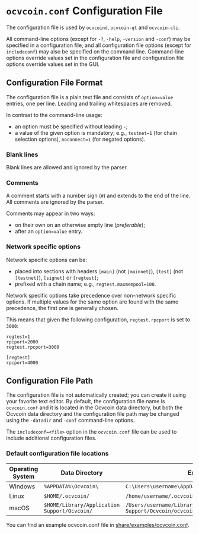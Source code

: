 # `ocvcoin.conf` Configuration File

The configuration file is used by `ocvcoind`, `ocvcoin-qt` and `ocvcoin-cli`.

All command-line options (except for `-?`, `-help`, `-version` and `-conf`) may be specified in a configuration file, and all configuration file options (except for `includeconf`) may also be specified on the command line. Command-line options override values set in the configuration file and configuration file options override values set in the GUI.

## Configuration File Format

The configuration file is a plain text file and consists of `option=value` entries, one per line. Leading and trailing whitespaces are removed.

In contrast to the command-line usage:
- an option must be specified without leading `-`;
- a value of the given option is mandatory; e.g., `testnet=1` (for chain selection options), `noconnect=1` (for negated options).

### Blank lines

Blank lines are allowed and ignored by the parser.

### Comments

A comment starts with a number sign (`#`) and extends to the end of the line. All comments are ignored by the parser.

Comments may appear in two ways:
- on their own on an otherwise empty line (_preferable_);
- after an `option=value` entry.

### Network specific options

Network specific options can be:
- placed into sections with headers `[main]` (not `[mainnet]`), `[test]` (not `[testnet]`), `[signet]` or `[regtest]`;
- prefixed with a chain name; e.g., `regtest.maxmempool=100`.

Network specific options take precedence over non-network specific options.
If multiple values for the same option are found with the same precedence, the
first one is generally chosen.

This means that given the following configuration, `regtest.rpcport` is set to `3000`:

```
regtest=1
rpcport=2000
regtest.rpcport=3000

[regtest]
rpcport=4000
```

## Configuration File Path

The configuration file is not automatically created; you can create it using your favorite text editor. By default, the configuration file name is `ocvcoin.conf` and it is located in the Ocvcoin data directory, but both the Ocvcoin data directory and the configuration file path may be changed using the `-datadir` and `-conf` command-line options.

The `includeconf=<file>` option in the `ocvcoin.conf` file can be used to include additional configuration files.

### Default configuration file locations

Operating System | Data Directory | Example Path
-- | -- | --
Windows | `%APPDATA%\Ocvcoin\` | `C:\Users\username\AppData\Roaming\Ocvcoin\ocvcoin.conf`
Linux | `$HOME/.ocvcoin/` | `/home/username/.ocvcoin/ocvcoin.conf`
macOS | `$HOME/Library/Application Support/Ocvcoin/` | `/Users/username/Library/Application Support/Ocvcoin/ocvcoin.conf`

You can find an example ocvcoin.conf file in [share/examples/ocvcoin.conf](../share/examples/ocvcoin.conf).
